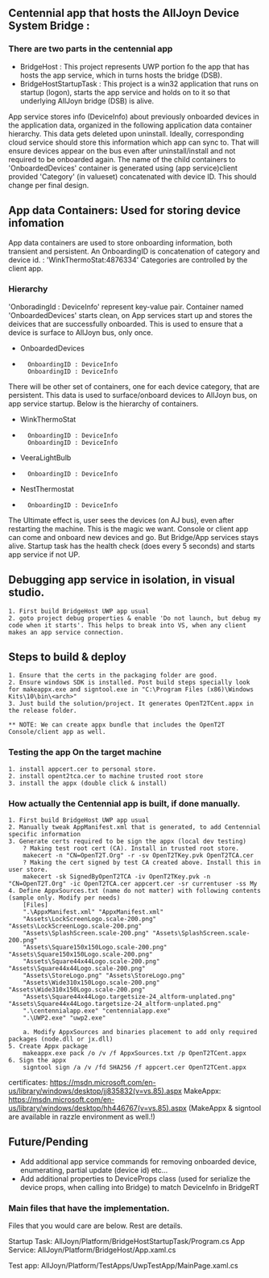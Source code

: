 
## Centennial app that hosts the AllJoyn Device System Bridge :
###  There are two parts in the centennial app
* BridgeHost : This project represents UWP portion fo the app that has hosts the app service, which in turns hosts the bridge (DSB).
* BridgeHostStartupTask : This project is a win32 application that runs on startup (logon), starts the app service and holds on to it so that underlying AllJoyn bridge (DSB) is alive. 

App service stores info (DeviceInfo) about previously onboarded devices in the application data, organized in the following application data container hierarchy. 
This data gets deleted upon uninstall. Ideally, corresponding cloud service should store this information which app can sync to.
That will ensure devices appear on the bus even after uninstall/install and not required to be onboarded again.
The name of the child containers to 'OnboardedDevices' container is generated using (app service)client provided 'Category' (in valueset) concatenated with device ID.
This should change per final design.

## App data Containers:  Used for storing device infomation
App data containers are used to store onboarding information, both transient and persistent.
An OnboardingID is concatenation of category and device id. : 'WinkThermoStat:4876334'
Categories are controlled by the client app.

### Hierarchy
'OnboradingId : DeviceInfo' represent key-value pair.
Container named 'OnboardedDevices' starts clean, on App services start up and stores the deivices that are successfully onboarded.
This is used to ensure that a device is surface to AllJoyn bus, only once.

* OnboardedDevices
*       OnboardingID : DeviceInfo
        OnboardingID : DeviceInfo


There will be other set of containers, one for each device category, that are persistent. 
This data is used to surface/onboard devices to AllJoyn bus, on app service startup.
Below is the hierarchy of containers. 
* WinkThermoStat
*       OnboardingID : DeviceInfo
        OnboardingID : DeviceInfo
* VeeraLightBulb
*       OnboardingID : DeviceInfo
* NestThermostat
*       OnboardingID : DeviceInfo

The Ultimate effect is, user sees the devices (on AJ bus), even after restarting the machine. This is the magic we want.
Console or client app can come and onboard new devices and go. But Bridge/App services stays alive.
Startup task has the health check (does every 5 seconds) and starts app service if not UP.

## Debugging app service in isolation, in visual studio.
	1. First build BridgeHost UWP app usual
	2. goto project debug properties & enable 'Do not launch, but debug my code when it starts'. This helps to break into VS, when any client makes an app service connection.

## Steps to build & deploy
	1. Ensure that the certs in the packaging folder are good.
	2. Ensure windows SDK is installed. Post build steps specially look for makeappx.exe and signtool.exe in "C:\Program Files (x86)\Windows Kits\10\bin\<arch>"
	3. Just build the solution/project. It generates OpenT2TCent.appx in the release folder.

	** NOTE: We can create appx bundle that includes the OpenT2T Console/client app as well. 

### Testing the app On the target machine
	1. install appcert.cer to personal store.
	2. install opent2tca.cer to machine trusted root store
	3. install the appx (double click & install)

### How actually the Centennial app is built, if done manually.
	1. First build BridgeHost UWP app usual
	2. Manually tweak AppManifest.xml that is generated, to add Centennial specific information
	3. Generate certs required to be sign the appx (local dev testing)
		? Making test root cert (CA). Install in trusted root store.
		makecert -n "CN=OpenT2T.Org" -r -sv OpenT2TKey.pvk OpenT2TCA.cer
		? Making the cert signed by test CA created above. Install this in user store.
		makecert -sk SignedByOpenT2TCA -iv OpenT2TKey.pvk -n "CN=OpenT2T.Org" -ic OpenT2TCA.cer appcert.cer -sr currentuser -ss My
	4. Define AppxSources.txt (name do not matter) with following contents (sample only. Modify per needs)
		[Files]
		".\AppxManifest.xml" "AppxManifest.xml"
		"Assets\LockScreenLogo.scale-200.png" "Assets\LockScreenLogo.scale-200.png"
		"Assets\SplashScreen.scale-200.png" "Assets\SplashScreen.scale-200.png"
		"Assets\Square150x150Logo.scale-200.png" "Assets\Square150x150Logo.scale-200.png"
		"Assets\Square44x44Logo.scale-200.png" "Assets\Square44x44Logo.scale-200.png"
		"Assets\StoreLogo.png" "Assets\StoreLogo.png"
		"Assets\Wide310x150Logo.scale-200.png" "Assets\Wide310x150Logo.scale-200.png"
		"Assets\Square44x44Logo.targetsize-24_altform-unplated.png" "Assets\Square44x44Logo.targetsize-24_altform-unplated.png"
		".\centennialapp.exe" "centennialapp.exe"
		".\UWP2.exe" "uwp2.exe"
		
		a. Modify AppxSources and binaries placement to add only required packages (node.dll or jx.dll)
	5. Create Appx package
		makeappx.exe pack /o /v /f AppxSources.txt /p OpenT2TCent.appx
	6. Sign the appx
		signtool sign /a /v /fd SHA256 /f appcert.cer OpenT2TCent.appx


certificates: https://msdn.microsoft.com/en-us/library/windows/desktop/jj835832(v=vs.85).aspx
MakeAppx: https://msdn.microsoft.com/en-us/library/windows/desktop/hh446767(v=vs.85).aspx
	(MakeAppx & signtool are available in razzle environment as well.!)

## Future/Pending
* Add additional app service commands for removing onboarded device, enumerating, partial update (device id) etc...
* Add additional properties to DeviceProps class (used for serialize the device props, when calling into Bridge) to match DeviceInfo in BridgeRT

### Main files that have the implementation.
Files that you would care are below. Rest are details.

Startup Task: AllJoyn/Platform/BridgeHostStartupTask/Program.cs
App Service: AllJoyn/Platform/BridgeHost/App.xaml.cs

Test app:
AllJoyn/Platform/TestApps/UwpTestApp/MainPage.xaml.cs
